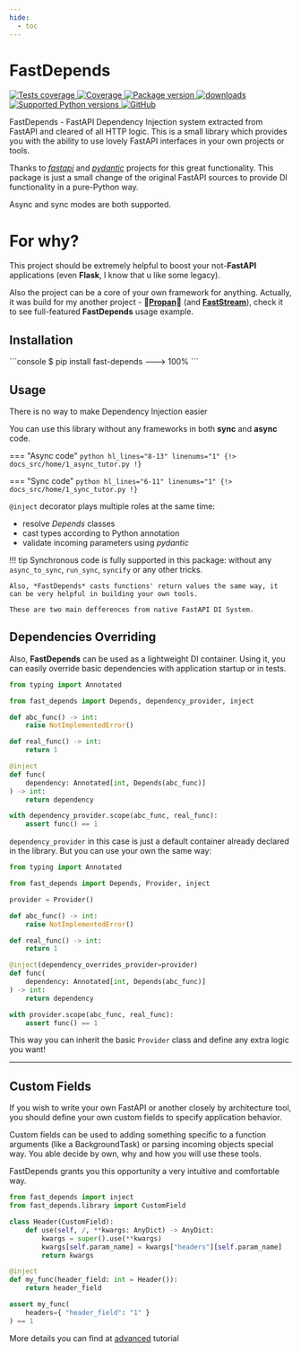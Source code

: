 ```yaml
---
hide:
  - toc
---
```


# FastDepends

<a href="https://github.com/Lancetnik/FastDepends/actions/workflows/tests.yml" target="_blank">
    <img src="https://github.com/Lancetnik/FastDepends/actions/workflows/tests.yml/badge.svg" alt="Tests coverage"/>
</a>
<a href="https://coverage-badge.samuelcolvin.workers.dev/redirect/lancetnik/fastdepends" target="_blank">
    <img src="https://coverage-badge.samuelcolvin.workers.dev/lancetnik/fastdepends.svg" alt="Coverage">
</a>
<a href="https://pypi.org/project/fast-depends" target="_blank">
    <img src="https://img.shields.io/pypi/v/fast-depends?label=pypi%20package" alt="Package version">
</a>
<a href="https://pepy.tech/project/fast-depends" target="_blank">
    <img src="https://static.pepy.tech/personalized-badge/fast-depends?period=month&units=international_system&left_color=grey&right_color=blue" alt="downloads"/>
</a>
<a href="https://pypi.org/project/fast-depends" target="_blank">
    <img src="https://img.shields.io/pypi/pyversions/fast-depends.svg" alt="Supported Python versions">
</a>
<a href="https://github.com/Lancetnik/FastDepends/blob/main/LICENSE" target="_blank">
    <img alt="GitHub" src="https://img.shields.io/github/license/Lancetnik/FastDepends?color=%23007ec6">
</a>

FastDepends - FastAPI Dependency Injection system extracted from FastAPI and cleared of all HTTP logic.
This is a small library which provides you with the ability to use lovely FastAPI interfaces in your own
projects or tools.

Thanks to [*fastapi*](https://fastapi.tiangolo.com/) and [*pydantic*](https://docs.pydantic.dev/) projects for this
great functionality. This package is just a small change of the original FastAPI sources to provide DI functionality in a pure-Python way.

Async and sync modes are both supported.

# For why?

This project should be extremely helpful to boost your not-**FastAPI** applications (even **Flask**, I know that u like some legacy).

Also the project can be a core of your own framework for anything. Actually, it was build for my another project - :rocket:[**Propan**](https://github.com/Lancetnik/Propan):rocket: (and [**FastStream**](https://github.com/airtai/faststream)), check it to see full-featured **FastDepends** usage example.

## Installation

<div class="termy">
```console
$ pip install fast-depends
---> 100%
```
</div>

## Usage

There is no way to make Dependency Injection easier

You can use this library without any frameworks in both **sync** and **async** code.

=== "Async code"
    ```python hl_lines="8-13" linenums="1"
    {!> docs_src/home/1_async_tutor.py !}
    ```

=== "Sync code"
    ```python hl_lines="6-11" linenums="1"
    {!> docs_src/home/1_sync_tutor.py !}
    ```

`@inject` decorator plays multiple roles at the same time:

* resolve *Depends* classes
* cast types according to Python annotation
* validate incoming parameters using *pydantic*

!!! tip
    Synchronous code is fully supported in this package: without any `async_to_sync`, `run_sync`, `syncify` or any other tricks.

    Also, *FastDepends* casts functions' return values the same way, it can be very helpful in building your own tools.

    These are two main defferences from native FastAPI DI System.   

## Dependencies Overriding

Also, **FastDepends** can be used as a lightweight DI container. Using it, you can easily override basic dependencies with application startup or in tests.

```python
from typing import Annotated

from fast_depends import Depends, dependency_provider, inject

def abc_func() -> int:
    raise NotImplementedError()

def real_func() -> int:
    return 1

@inject
def func(
    dependency: Annotated[int, Depends(abc_func)]
) -> int:
    return dependency

with dependency_provider.scope(abc_func, real_func):
    assert func() == 1
```

`dependency_provider` in this case is just a default container already declared in the library. But you can use your own the same way:

```python
from typing import Annotated

from fast_depends import Depends, Provider, inject

provider = Provider()

def abc_func() -> int:
    raise NotImplementedError()

def real_func() -> int:
    return 1

@inject(dependency_overrides_provider=provider)
def func(
    dependency: Annotated[int, Depends(abc_func)]
) -> int:
    return dependency

with provider.scope(abc_func, real_func):
    assert func() == 1
```

This way you can inherit the basic `Provider` class and define any extra logic you want!

---

## Custom Fields

If you wish to write your own FastAPI or another closely by architecture tool, you should define your own custom fields to specify application behavior.

Custom fields can be used to adding something specific to a function arguments (like a BackgroundTask) or parsing incoming objects special way. You able decide by own, why and how you will use these tools.

FastDepends grants you this opportunity a very intuitive and comfortable way.

```python
from fast_depends import inject
from fast_depends.library import CustomField

class Header(CustomField):
    def use(self, /, **kwargs: AnyDict) -> AnyDict:
        kwargs = super().use(**kwargs)
        kwargs[self.param_name] = kwargs["headers"][self.param_name]
        return kwargs

@inject
def my_func(header_field: int = Header()):
    return header_field

assert my_func(
    headers={ "header_field": "1" }
) == 1
```

More details you can find at [advanced](/FastDepends/advanced) tutorial
